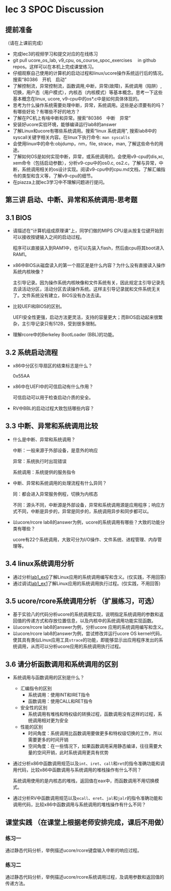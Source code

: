 # lec 3 SPOC Discussion

## **提前准备**
（请在上课前完成）


 - 完成lec3的视频学习和提交对应的在线练习
 - git pull ucore_os_lab, v9_cpu, os_course_spoc_exercises  　in github repos。这样可以在本机上完成课堂练习。
 - 仔细观察自己使用的计算机的启动过程和linux/ucore操作系统运行后的情况。搜索“80386　开机　启动”
 - 了解控制流，异常控制流，函数调用,中断，异常(故障)，系统调用（陷阱）,切换，用户态（用户模式），内核态（内核模式）等基本概念。思考一下这些基本概念在linux, ucore, v9-cpu中的os*.c中是如何具体体现的。
 - 思考为什么操作系统需要处理中断，异常，系统调用。这些是必须要有的吗？有哪些好处？有哪些不好的地方？
 - 了解在PC机上有啥中断和异常。搜索“80386　中断　异常”
 - 安装好ucore实验环境，能够编译运行lab8的answer
 - 了解Linux和ucore有哪些系统调用。搜索“linux 系统调用", 搜索lab8中的syscall关键字相关内容。在linux下执行命令: ```man syscalls```
 - 会使用linux中的命令:objdump，nm，file, strace，man, 了解这些命令的用途。
 - 了解如何OS是如何实现中断，异常，或系统调用的。会使用v9-cpu的dis,xc, xem命令（包括启动参数），分析v9-cpu中的os0.c, os2.c，了解与异常，中断，系统调用相关的os设计实现。阅读v9-cpu中的cpu.md文档，了解汇编指令的类型和含义等，了解v9-cpu的细节。
 - 在piazza上就lec3学习中不理解问题进行提问。

## 第三讲 启动、中断、异常和系统调用-思考题

## 3.1 BIOS
- 请描述在“计算机组成原理课”上，同学们做的MIPS CPU是从按复位键开始到可以接收按键输入之间的启动过程。

  程序可以直接装入到RAM1中，也可以先装入flash，然后由cpu将其boot进入RAM1。

- x86中BIOS从磁盘读入的第一个扇区是是什么内容？为什么没有直接读入操作系统内核映像？

  主引导记录。因为操作系统内核映像和文件系统有关，因此规定主引导记录先去读活动分区，活动分区去读操作系统。这样主引导记录就和文件系统无关了。文件系统没有建立，BIOS没有办法去读。
- 比较UEFI和BIOS的区别。

  UEFI安全性更强，启动方法更灵活，支持的容量更大；而BIOS启动起来很繁杂，主引导记录只有512B，受到很多限制。

- 理解rcore中的Berkeley BootLoader (BBL)的功能。

## 3.2 系统启动流程

- x86中分区引导扇区的结束标志是什么？

  0x55AA

- x86中在UEFI中的可信启动有什么作用？

  可信启动可以用于检查启动介质的安全。

- RV中BBL的启动过程大致包括哪些内容？

## 3.3 中断、异常和系统调用比较
- 什么是中断、异常和系统调用？

  中断：一般来源于外部设备，是意外的响应

  异常：系统执行时出现错误

  系统调用：系统提供的服务指令

- 中断、异常和系统调用的处理流程有什么异同？

  同：都会进入异常服务例程，切换为内核态

  不同：源头不同，中断源是外部设备，异常和系统调用源是应用程序；响应方式不同，中断是异步的，异常是同步的，系统调用异步和同步都可以。

- 以ucore/rcore lab8的answer为例，ucore的系统调用有哪些？大致的功能分类有哪些？

  ucore有22个系统调用，大致可分为I/O操作、文件系统、进程管理、内存管理等。

## 3.4 linux系统调用分析
- 通过分析[lab1_ex0](https://github.com/chyyuu/ucore_lab/blob/master/related_info/lab1/lab1-ex0.md)了解Linux应用的系统调用编写和含义。(仅实践，不用回答)
- 通过调试[lab1_ex1](https://github.com/chyyuu/ucore_lab/blob/master/related_info/lab1/lab1-ex1.md)了解Linux应用的系统调用执行过程。(仅实践，不用回答)


## 3.5 ucore/rcore系统调用分析 （扩展练习，可选）
-  基于实验八的代码分析ucore的系统调用实现，说明指定系统调用的参数和返回值的传递方式和存放位置信息，以及内核中的系统调用功能实现函数。
- 以ucore/rcore lab8的answer为例，分析ucore 应用的系统调用编写和含义。
- 以ucore/rcore lab8的answer为例，尝试修改并运行ucore OS kernel代码，使其具有类似Linux应用工具`strace`的功能，即能够显示出应用程序发出的系统调用，从而可以分析ucore应用的系统调用执行过程。


## 3.6 请分析函数调用和系统调用的区别
- 系统调用与函数调用的区别是什么？

  - 汇编指令的区别
    - 系统调用：使用INT和IRET指令
    - 函数调用：使用CALL和RET指令
  - 安全性的区别
    - 系统调用有堆栈和特权级的转换过程，函数调用没有这样的过程，系统调用相对更为安全
  - 性能的区别
    - 时间角度：系统调用比函数调用要做更多和特权级切换的工作，所以需要更多的时间开销
    - 空间角度：在一些情况下，如果函数调用采用静态编译，往往需要大量的空间开销，此时系统调用更具有优势

- 通过分析x86中函数调用规范以及`int`、`iret`、`call`和`ret`的指令准确功能和调用代码，比较x86中函数调用与系统调用的堆栈操作有什么不同？

  系统调用使用的是内核态的堆栈，返回值在eax中，而函数调用不用切换模式。

- 通过分析RV中函数调用规范以及`ecall`、`eret`、`jal`和`jalr`的指令准确功能和调用代码，比较x86中函数调用与系统调用的堆栈操作有什么不同？


## 课堂实践 （在课堂上根据老师安排完成，课后不用做）
### 练习一
通过静态代码分析，举例描述ucore/rcore键盘输入中断的响应过程。

### 练习二
通过静态代码分析，举例描述ucore/rcore系统调用过程，及调用参数和返回值的传递方法。
